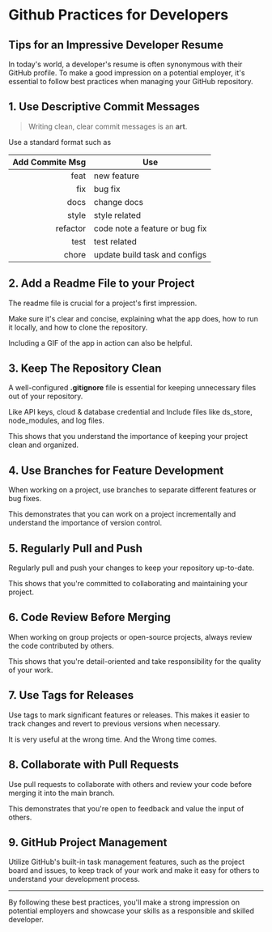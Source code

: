 # Github Practices for Developers

## Tips for an Impressive Developer Resume
In today's world, a developer's resume is often synonymous with their GitHub profile. To make a good impression on a potential employer, it's essential to follow best practices when managing your GitHub repository.

## 1. Use Descriptive **Commit** Messages

>Writing clean, clear commit messages is an **art**. 

Use a standard format such as 

| Add Commite Msg  | Use |
|------------------:|-----|
| feat             | new feature |
| fix              | bug fix |
| docs             | change docs |
| style            | style related |
| refactor         | code note a feature or bug fix |
| test             | test related |
| chore            | update build task and configs  |



## 2. Add a Readme **File** to your Project
The readme file is crucial for a project's first impression.

Make sure it's clear and concise, explaining what the app does, how to run it locally, and how to clone the repository. 

Including a GIF of the app in action can also be helpful.

## 3. Keep The **Repository** Clean 
 
A well-configured **.gitignore** file is essential for keeping unnecessary files out of your repository. 

Like API keys, cloud & database credential and Include files like ds_store, node_modules, and log files. 

This shows that you understand the importance of keeping your project clean and organized.

## 4. Use **Branches** for Feature Development
When working on a project, use branches to separate different features or bug fixes.

This demonstrates that you can work on a project incrementally and understand the importance of version control.

## 5. Regularly **Pull and Push**
Regularly pull and push your changes to keep your repository up-to-date. 

This shows that you're committed to collaborating and maintaining your project.

## 6. Code Review Before Merging
When working on group projects or open-source projects, always review the code contributed by others. 

This shows that you're detail-oriented and take responsibility for the quality of your work.

## 7. Use Tags for Releases
Use tags to mark significant features or releases. This makes it easier to track changes and revert to previous versions when necessary.

It is very useful at the wrong time. And the Wrong time comes.

## 8. Collaborate with Pull Requests
Use pull requests to collaborate with others and review your code before merging it into the main branch.

This demonstrates that you're open to feedback and value the input of others.

## 9. GitHub Project Management
Utilize GitHub's built-in task management features, such as the project board and issues, to keep track of your work and make it easy for others to understand your development process.

---

By following these best practices, you'll make a strong impression on potential employers and showcase your skills as a responsible and skilled developer.